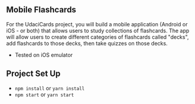 ## Mobile Flashcards

For the UdaciCards project, you will build a mobile application (Android or iOS - or both) that allows users to study collections of flashcards. The app will allow users to create different categories of flashcards called "decks", add flashcards to those decks, then take quizzes on those decks.

* Tested on iOS emulator

## Project Set Up

* `npm install` or `yarn install`
* `npm start` or   `yarn start `


